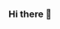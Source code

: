 ### Hi there 👋

<!--
**LeticiaOlivera/LeticiaOlivera** is a ✨ _special_ ✨ repository because its `README.md` (this file) appears on your GitHub profile.

Here are some ideas to get you started:

- 🌱 I’m currently learning Machine Learning and Japanese...
- 😄 Pronouns: She/Her
